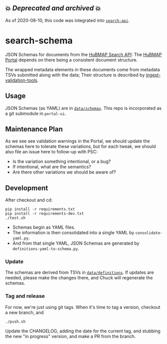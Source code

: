 ## 💥 *Deprecated and archived* 💥

As of 2020-08-10, this code was integrated into [`search-api`](https://github.com/hubmapconsortium/search-api/pull/136).

# search-schema
JSON Schemas for documents from the [HuBMAP Search API](https://github.com/hubmapconsortium/search-api/):
The [HuBMAP Portal](https://github.com/hubmapconsortium/portal-ui) depends on there being a consistent document structure.

The wrapped metadata elements in these documents come from metadata TSVs submitted along with the data;
Their structure is described by [ingest-validation-tools](https://github.com/hubmapconsortium/ingest-validation-tools/tree/master/docs).

## Usage

JSON Schemas (as YAML) are in [`data/schemas`](data/schemas). This repo is incorporated as a git submodule in `portal-ui`.

## Maintenance Plan

As we see see validation warnings in the Portal, we should update the schemas here to tolerate these variations,
but for each tweak, we should also file an issue here to follow-up with PSC:
- Is the variation something intentional, or a bug?
- If intentional, what are the semantics?
- Are there other variations we should be aware of?

## Development

After checkout and cd:
```
pip install -r requirements.txt
pip install -r requirements-dev.txt
./test.sh
```

- Schemas begin as YAML files.
- The information is then consolidated into a single YAML by `consolidate-yaml.py`.
- And from that single YAML, JSON Schemas are generated by `definitions-yaml-to-schema.py`.

### Update

The schemas are derived from TSVs in [`data/definitions`](data/definitions).
If updates are needed, please make the changes there,
and Chuck will regenerate the schemas.

### Tag and release

For now, we're just using git tags. When it's time to tag a version,
checkout a new branch, and
```
./push.sh
```
Update the CHANGELOG, adding the date for the current tag,
and stubbing the new "in progress" version, and make a PR from the branch.
